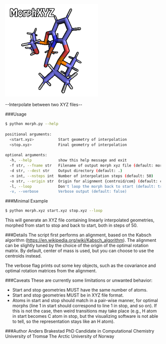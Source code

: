 
![](HeaderAnimation.gif)

--Interpolate between two XYZ files--

###Usage
```bash
$ python morph.py --help

positional arguments:
  <start.xyz>           Start geometry of interpolation
  <stop.xyz>            Final geometry of interpolation

optional arguments:
  -h, --help            show this help message and exit
  -f str, --fname str   Filename of output morph xyz file (default: morphed.xyz)
  -d str, --dest str    Output directory (default: .)
  -n int, --nsteps int  Number of interpolation steps (default: 50)
  -o str, --origin str  Origin for alignment {centroid/com} (default: com)
  -l, --loop            Don't loop the morph back to start (default: true)
  -v, --verbose         Verbose output (default: false)
```
###Minimal Example
```bash
$ python morph.xyz start.xyz stop.xyz --loop
```

This will generate an XYZ file containing 
linearly interpolated geometries, morphed
from start to stop and back to start, both in
steps of 50.

###Details
The script first performs an alignment,
based on the Kabsch algorithm
(https://en.wikipedia.org/wiki/Kabsch_algorithm).
The alignment can be slightly tuned by
the choice of the origin of the optimal
rotation matrix. By default, center of
mass is used, but you can choose to use
the centroids instead.
        
The verbose flag prints out some key
objects, such as the covariance and
optimal rotation matrices from the 
alignment.

###Caveats
These are currently some limitations or unwanted
behavior:
- Start and stop geometries MUST have the same
  number of atoms.
- Start and stop geometries MUST be in XYZ file format.
- Atoms in start and stop should match in a 
  pair-wise manner, for optimal morphs 
  (line 1 in start should correspond to line 1 in stop, and so on). If this is
  not the case, then weird transitions may
  take place (e.g., H atom in start becomes C atom
  in stop, but the visualizing software is not able
  to tell, so the representation stays like an H atom).
  
###Author
Anders Brakestad
PhD Candidate in Computational Chemistry
University of Tromsø The Arctic University of Norway
